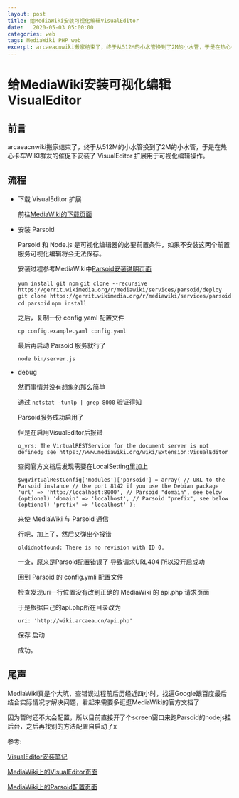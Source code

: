 ```yaml
---
layout: post
title: 给MediaWiki安装可视化编辑VisualEditor
date:   2020-05-03 05:00:00
categories: web
tags: MediaWiki PHP web
excerpt: arcaeacnwiki搬家结束了，终于从512M的小水管换到了2M的小水管，于是在热心~~卡车~~WIKI群友的催促下安装了 VisualEditor 扩展用于可视化编辑操作。
---
```


# 给MediaWiki安装可视化编辑VisualEditor

## 前言

arcaeacnwiki搬家结束了，终于从512M的小水管换到了2M的小水管，于是在热心~~卡车~~WIKI群友的催促下安装了 VisualEditor 扩展用于可视化编辑操作。

## 流程

* 下载 VisualEditor 扩展

  前往[MediaWiki的下载页面](https://www.mediawiki.org/wiki/Special:ExtensionDistributor/VisualEditor)

* 安装 Parsoid

  Parsoid 和 Node.js 是可视化编辑器的必要前置条件，如果不安装这两个前置服务可视化编辑将会无法保存。

  安装过程参考MediaWiki中[Parsoid安装说明页面](https://www.mediawiki.org/wiki/Parsoid/Setup)

  `yum install git npm`
  `git clone --recursive https://gerrit.wikimedia.org/r/mediawiki/services/parsoid/deploy`
  `git clone https://gerrit.wikimedia.org/r/mediawiki/services/parsoid`
  `cd parsoid`
  `npm install`

  之后，复制一份 config.yaml 配置文件

  ` cp config.example.yaml config.yaml `

  最后再启动 Parsoid 服务就行了

  `node bin/server.js`

* debug

  然而事情并没有想象的那么简单

  通过 `netstat -tunlp | grep 8000` 验证得知

  Parsoid服务成功启用了

  但是在启用VisualEditor后报错

  `o_vrs: The VirtualRESTService for the document server is not defined; see https://www.mediawiki.org/wiki/Extension:VisualEditor`

  查阅官方文档后发现需要在LocalSetting里加上

  `$wgVirtualRestConfig['modules']['parsoid'] = array(
      // URL to the Parsoid instance
      // Use port 8142 if you use the Debian package
      'url' => 'http://localhost:8000',
      // Parsoid "domain", see below (optional)
      'domain' => 'localhost',
      // Parsoid "prefix", see below (optional)
      'prefix' => 'localhost'
  );`

  来使 MediaWiki 与 Parsoid 通信

  行吧，加上了，然后又弹出个报错

  `oldidnotfound: There is no revision with ID 0.`

  一查，原来是Parsoid配置错误了 导致请求URL404 所以没开启成功

  回到 Parsoid 的 config.ymli 配置文件

  检查发现uri一行位置没有改到正确的 MediaWiki 的 api.php 请求页面

  于是根据自己的api.php所在目录改为

  `uri: 'http://wiki.arcaea.cn/api.php'`

  保存 启动

  成功。

## 尾声

MediaWiki真是个大坑，查错误过程前后历经近四小时，找遍Google跟百度最后结合实际情况才解决问题，看起来需要多逛逛MediaWiki的官方文档了

因为暂时还不太会配置，所以目前直接开了个screen窗口来跑Parsoid的nodejs挂后台，之后再找别的方法配置自启动了x



参考:

[VisualEditor安装笔记](https://segmentfault.com/a/1190000008455881)

[MediaWiki上的VisualEditor页面](https://www.mediawiki.org/wiki/Extension:VisualEditor)

[MediaWiki上的Parsoid配置页面](https://www.mediawiki.org/wiki/Parsoid/Setup)